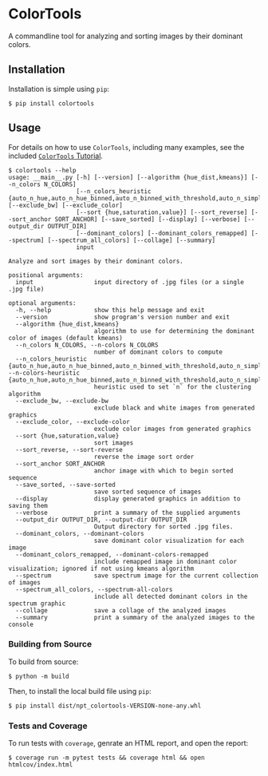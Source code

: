# ColorTools

A commandline tool for analyzing and sorting images by their dominant colors.

## Installation
Installation is simple using `pip`: 

```
$ pip install colortools
```

## Usage
For details on how to use `ColorTools`, including many examples, see the included [`ColorTools` Tutorial](docs/colortools-tutorial.md). 

```
$ colortools --help
usage: __main__.py [-h] [--version] [--algorithm {hue_dist,kmeans}] [--n_colors N_COLORS]
                   [--n_colors_heuristic {auto_n_hue,auto_n_hue_binned,auto_n_binned_with_threshold,auto_n_simple_threshold}] [--exclude_bw] [--exclude_color]
                   [--sort {hue,saturation,value}] [--sort_reverse] [--sort_anchor SORT_ANCHOR] [--save_sorted] [--display] [--verbose] [--output_dir OUTPUT_DIR]
                   [--dominant_colors] [--dominant_colors_remapped] [--spectrum] [--spectrum_all_colors] [--collage] [--summary]
                   input

Analyze and sort images by their dominant colors.

positional arguments:
  input                 input directory of .jpg files (or a single .jpg file)

optional arguments:
  -h, --help            show this help message and exit
  --version             show program's version number and exit
  --algorithm {hue_dist,kmeans}
                        algorithm to use for determining the dominant color of images (default kmeans)
  --n_colors N_COLORS, --n-colors N_COLORS
                        number of dominant colors to compute
  --n_colors_heuristic {auto_n_hue,auto_n_hue_binned,auto_n_binned_with_threshold,auto_n_simple_threshold}, --n-colors-heuristic {auto_n_hue,auto_n_hue_binned,auto_n_binned_with_threshold,auto_n_simple_threshold}
                        heuristic used to set `n` for the clustering algorithm
  --exclude_bw, --exclude-bw
                        exclude black and white images from generated graphics
  --exclude_color, --exclude-color
                        exclude color images from generated graphics
  --sort {hue,saturation,value}
                        sort images
  --sort_reverse, --sort-reverse
                        reverse the image sort order
  --sort_anchor SORT_ANCHOR
                        anchor image with which to begin sorted sequence
  --save_sorted, --save-sorted
                        save sorted sequence of images
  --display             display generated graphics in addition to saving them
  --verbose             print a summary of the supplied arguments
  --output_dir OUTPUT_DIR, --output-dir OUTPUT_DIR
                        Output directory for sorted .jpg files.
  --dominant_colors, --dominant-colors
                        save dominant color visualization for each image
  --dominant_colors_remapped, --dominant-colors-remapped
                        include remapped image in dominant color visualization; ignored if not using kmeans algorithm
  --spectrum            save spectrum image for the current collection of images
  --spectrum_all_colors, --spectrum-all-colors
                        include all detected dominant colors in the spectrum graphic
  --collage             save a collage of the analyzed images
  --summary             print a summary of the analyzed images to the console
```

### Building from Source
To build from source: 

```
$ python -m build
```

Then, to install the local build file using `pip`: 

```
$ pip install dist/npt_colortools-VERSION-none-any.whl
```

### Tests and Coverage
To run tests with `coverage`, genrate an HTML report, and open the report: 

```
$ coverage run -m pytest tests && coverage html && open htmlcov/index.html 
```
